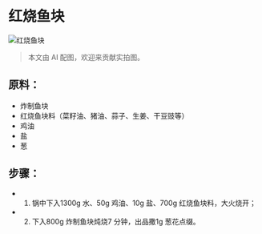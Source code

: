 # 红烧鱼块

![红烧鱼块](../images/红烧鱼块.png)

> 本文由 AI 配图，欢迎来贡献实拍图。

## 原料：

- 炸制鱼块
- 红烧鱼块料（菜籽油、猪油、蒜子、生姜、干豆豉等）
- 鸡油
- 盐
- 葱

## 步骤：

- 1. 锅中下入1300g 水、50g 鸡油、10g 盐、700g 红烧鱼块料，大火烧开；
- 2. 下入800g 炸制鱼块炖烧7 分钟，出品撒1g 葱花点缀。
